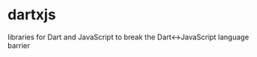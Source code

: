 dartxjs
=======

libraries for Dart and JavaScript to break the Dart&lt;->JavaScript language barrier